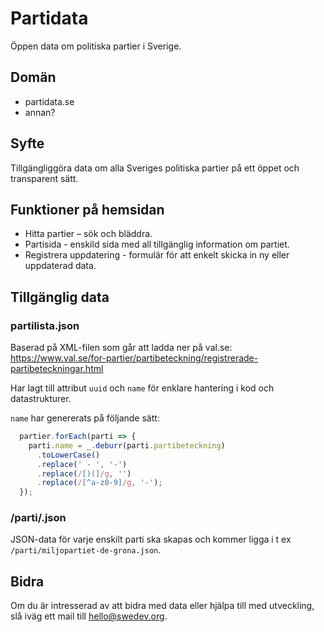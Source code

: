 # Partidata

Öppen data om politiska partier i Sverige.


## Domän

* partidata.se
* annan?


## Syfte

Tillgängliggöra data om alla Sveriges politiska partier på ett öppet och transparent sätt.


## Funktioner på hemsidan

* Hitta partier – sök och bläddra.
* Partisida - enskild sida med all tillgänglig information om partiet.
* Registrera uppdatering - formulär för att enkelt skicka in ny eller uppdaterad data.


## Tillgänglig data

### partilista.json

Baserad på XML-filen som går att ladda ner på val.se:<br />
https://www.val.se/for-partier/partibeteckning/registrerade-partibeteckningar.html

Har lagt till attribut `uuid` och `name` för enklare hantering i kod och datastrukturer.

`name` har genererats på följande sätt:

```js
  partier.forEach(parti => {
    parti.name = _.deburr(parti.partibeteckning)
      .toLowerCase()
      .replace(' - ', '-')
      .replace(/[)(]/g, '')
      .replace(/[^a-z0-9]/g, '-');
  });
```

### /parti/<name>.json

JSON-data för varje enskilt parti ska skapas och kommer ligga i t ex `/parti/miljopartiet-de-grona.json`.


## Bidra

Om du är intresserad av att bidra med data eller hjälpa till med utveckling, slå iväg ett mail till hello@swedev.org.
